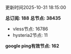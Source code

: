 更新时间2025-10-31 18:15:00

**总订阅: 188**
**总节点: 38435**
- vless节点: 16786
- hysteria2节点: 11

**google ping有效节点: 162**
